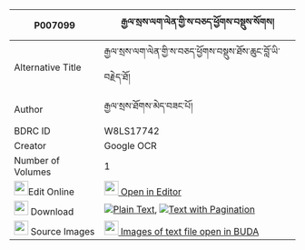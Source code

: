 |P007099|རྒྱལ་སྲས་ལག་ལེན་གྱི་ས་བཅད་ཕྱོགས་བསྡུས་སོགས། 
| --- | --- 
|Alternative Title |རྒྱལ་སྲས་ལག་ལེན་གྱི་ས་བཅད་ཕྱོགས་བསྡུས་ཐོས་ཆུང་བློ་ཡི་བརྗེད་ཐོ།
|Author| རྒྱལ་སྲས་ཐོགས་མེད་བཟང་པོ།
|BDRC ID | W8LS17742
|Creator | Google OCR
|Number of Volumes| 1
|<img width="25" src="https://img.icons8.com/color/25/000000/edit-property.png">Edit Online| [<img width="25" src="https://avatars.githubusercontent.com/u/45091458?s=200&v=4"> Open in Editor](http://editor.openpecha.org/P007099)
|<img width="25" src="https://img.icons8.com/fluent/48/000000/download-2.png"/>  Download | [![](https://img.icons8.com/color/20/000000/txt.png)Plain Text](https://github.com/Openpecha/P007099/releases/download/v1/gyalse_laklen_gyi_sabche_chokd_plain_P007099.zip), [![](https://img.icons8.com/color/20/000000/txt.png)Text with Pagination](https://github.com/Openpecha/P007099/releases/download/v1/gyalse_laklen_gyi_sabche_chokd_pages_P007099.zip)
|<img width="25" src="https://img.icons8.com/plasticine/100/000000/pictures-folder.png"/>  Source Images | [<img width="25" src="https://library.bdrc.io/icons/BUDA-small.svg"> Images of text file open in BUDA](https://library.bdrc.io/show/bdr:W8LS17742)